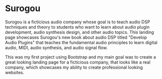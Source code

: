 # Surogou
Surogou is a ficticious audio company whose goal is to teach audio DSP techniques and theory to students who want to learn about audio plugin development, audio synthesis design, and other audio topics. This landing page showcases Surogou's new book about audio DSP titled "Develop Audio Plugins" that teaches the fundamental audio principles to learn digital audio, MIDI, audio synthesis, and audio signal flow.

This was my first project using Bootstrap and my main goal was to create a great looking landing page for a ficticious company, that looks like a real company, which showcases my ability to create professional looking websites.
